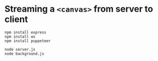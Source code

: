 # Streaming a `<canvas>` from server to client

```
npm install express
npm install ws
npm install puppeteer

node server.js
node background.js
```
